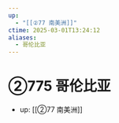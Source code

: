 ```yaml
---
up:
  - "[[②77 南美洲]]"
ctime: 2025-03-01T13:24:12
aliases:
  - 哥伦比亚
---
```


# ②775 哥伦比亚

- up: [[②77 南美洲]]
